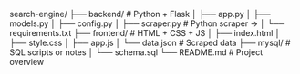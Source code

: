 search-engine/
├── backend/              # Python + Flask
│   ├── app.py
│   ├── models.py
│   ├── config.py
│   ├── scraper.py        # Python scraper → 
│   └── requirements.txt
├── frontend/             # HTML + CSS + JS
│   ├── index.html
│   ├── style.css
│   ├── app.js
│   └── data.json         # Scraped data
├── mysql/                # SQL scripts or notes
│   └── schema.sql
└── README.md             # Project overview
